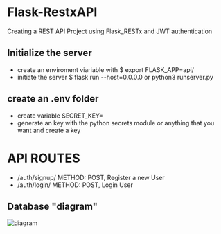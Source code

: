 # Flask-RestxAPI
Creating a REST API Project using Flask_RESTx and JWT authentication

## Initialize the server
- create an enviroment viariable with $ export FLASK_APP=api/
- initiate the server $ flask run --host=0.0.0.0 or python3 runserver.py


## create an .env folder
- create variable SECRET_KEY= 
- generate an key with the python secrets module or anything that you want and create a key

# API ROUTES
- /auth/signup/ METHOD: POST, Register a new User
- /auth/login/ METHOD: POST, Login User

## Database "diagram"
![diagram](https://drive.google.com/file/d/1UTs1w86t7uHtQucKyvmWdSDWH9_ldUfR/view?usp=sharing)